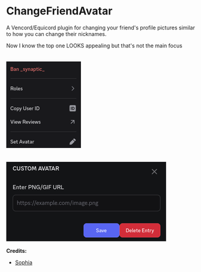 # ChangeFriendAvatar
A Vencord/Equicord plugin for changing your friend's profile pictures similar to how you can change their nicknames.

Now I know the top one LOOKS appealing but that's not the main focus<br><br><br>
![example.png](example.png)<br><br><br>
![modal.png](modal.png)


**Credits:**
- [Sophia](https://github.com/sophiaasophieee/)
